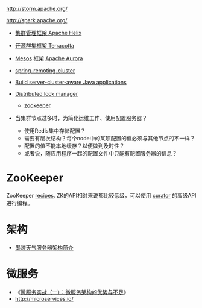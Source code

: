 http://storm.apache.org/

http://spark.apache.org/

* [集群管理框架 Apache Helix](http://helix.apache.org/)
* [开源群集框架 Terracotta](http://terracotta.org/)
* [Mesos](http://mesos.apache.org/) 框架 [Apache Aurora](http://aurora.apache.org/)
* [spring-remoting-cluster ](http://code.google.com/p/spring-remoting-cluster/wiki/Usage)
* [Build server-cluster-aware Java applications](http://www.ibm.com/developerworks/java/library/j-zookeeper/)
* [Distributed lock manager](http://en.wikipedia.org/wiki/Distributed_lock_manager)
    * [zookeeper](http://zookeeper.apache.org/)

* 当集群节点过多时，为简化运维工作、使用配置服务器？
    * 使用Redis集中存储配置？
    * 需要有层次结构？每个node中的某项配置的值必须与其他节点的不一样？
    * 配置的值不能本地缓存？以便做到及时性？
    * 或者说，随应用程序一起的配置文件中只能有配置服务器的信息？


# ZooKeeper

ZooKeeper [recipes](http://zookeeper.apache.org/doc/r3.4.6/recipes.html).
ZK的API相对来说都比较低级，可以使用 [curator](http://curator.apache.org/) 的高级API进行编程。


# 架构

*  [墨迹天气服务器架构简介](http://download.csdn.net/detail/u010702509/8357037)

# 微服务

* 《[微服务实战（一）：微服务架构的优势与不足](http://kb.cnblogs.com/page/521880/)》
* http://microservices.io/
